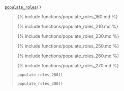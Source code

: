 <p><code><a href="https://developer.wordpress.org/reference/functions/populate_roles/">populate_roles()</a></code></p>

<blockquote>

{% include functions/populate_roles_160.md %}

{% include functions/populate_roles_210.md %}

{% include functions/populate_roles_230.md %}

{% include functions/populate_roles_250.md %}

{% include functions/populate_roles_260.md %}

{% include functions/populate_roles_270.md %}

 `populate_roles_280()`
 
 `populate_roles_300()`

</blockquote>
